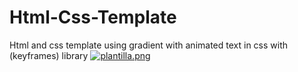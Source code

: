 # Html-Css-Template
Html and css template using gradient with animated text in css with (keyframes) library
[![plantilla.png](https://i.postimg.cc/QdZN3jcw/plantilla.png)](https://postimg.cc/Xpx6KSHk)
